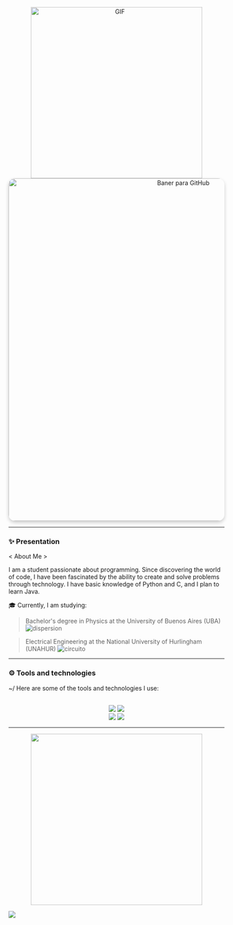  <div align="center">
  <img src="https://user-images.githubusercontent.com/74038190/212744287-14f66c13-5458-40dc-9244-8ff533fc8f4a.gif" alt="GIF" width="400">
</div>
<div align="center">
  <img src="https://github.com/user-attachments/assets/2f0effda-0e79-411c-8d66-b0131c8b1971" alt="Baner para GitHub" width="800" style="border-radius: 15px; box-shadow: 0 4px 8px rgba(0, 0, 0, 0.2);">
</div>

-----------------------------------------------------------------

### ✨ Presentation 

< About Me >

I am a student passionate about programming. Since discovering the world of code, I have been fascinated by the ability to create and solve problems through technology. I have basic knowledge of Python and C, and I plan to learn Java.

🎓 Currently, I am studying: 
> Bachelor's degree in Physics at the University of Buenos Aires (UBA) 
  ![dispersion](https://github.com/user-attachments/assets/88446025-7eb2-4e15-9465-9281215de30e)

> Electrical Engineering at the National University of Hurlingham (UNAHUR)
 ![circuito](https://github.com/user-attachments/assets/f6c52e23-c1bd-47ac-b2b7-808d636d9f96)

---------------------------------------------------------------

### ⚙️ Tools and technologies

  ~/ Here are some of the tools and technologies I use:

<br/>
<div align="center">
    <img src="https://skillicons.dev/icons?i=vscode,github,git" />
    <img src="https://skillicons.dev/icons?i=python,pycharm,javascript,c,java" /><br>
    <img src="https://skillicons.dev/icons?i=linkedin,notion,discord,autocad" />
    <img src="https://skillicons.dev/icons?i=ubuntu,arch,windows" />
</div>

---------------------------------------------------------------

 <div align="center">
  <img src="https://user-images.githubusercontent.com/74038190/212284115-f47cd8ff-2ffb-4b04-b5bf-4d1c14c0247f.gif" width="400">
</div>

[![](https://visitcount.itsvg.in/api?id=JunimaG&label=Visitas&color=12&icon=5&pretty=true)](https://visitcount.itsvg.in)

<!-- Proudly created with GPRM ( https://gprm.itsvg.in ) -->

